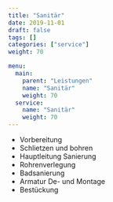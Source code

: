 ```yaml
---
title: "Sanitär"
date: 2019-11-01
draft: false
tags: []
categories: ["service"]
weight: 70

menu:
  main:
    parent: "Leistungen"
    name: "Sanitär"
    weight: 70
  service:
    name: "Sanitär"
    weight: 70
---
```


- Vorbereitung
- Schlietzen und bohren
- Hauptleitung Sanierung
- Rohrenverlegung
- Badsanierung
- Armatur De- und Montage
- Bestückung
<!--more-->